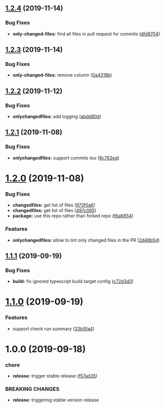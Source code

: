 ## [1.2.4](https://github.com/fcalderon/tslint-actions/compare/v1.2.3...v1.2.4) (2019-11-14)


### Bug Fixes

* **only-changed-files:** find all files in pull request for commits ([dfd8704](https://github.com/fcalderon/tslint-actions/commit/dfd87046d9333400ccd42a8e6ddf4c5c3bb63a01))

## [1.2.3](https://github.com/fcalderon/tslint-actions/compare/v1.2.2...v1.2.3) (2019-11-14)


### Bug Fixes

* **only-changed-files:** remove column ([0a4318b](https://github.com/fcalderon/tslint-actions/commit/0a4318bd9878681d88c48dd9b302c79da7c1b334))

## [1.2.2](https://github.com/fcalderon/tslint-actions/compare/v1.2.1...v1.2.2) (2019-11-12)


### Bug Fixes

* **onlychangedfiles:** add logging ([abdd80d](https://github.com/fcalderon/tslint-actions/commit/abdd80d5f06de340a923190caf2087de766e141a))

## [1.2.1](https://github.com/fcalderon/tslint-actions/compare/v1.2.0...v1.2.1) (2019-11-08)


### Bug Fixes

* **onlychangedfiles:** support commits too ([9c762ed](https://github.com/fcalderon/tslint-actions/commit/9c762ed228dd9d910348391d8e44888e9f090606))

# [1.2.0](https://github.com/fcalderon/tslint-actions/compare/v1.1.1...v1.2.0) (2019-11-08)


### Bug Fixes

* **changedfiles:** get list of files ([973f0a6](https://github.com/fcalderon/tslint-actions/commit/973f0a61d75e4d846155c3d1bf58fbad34e1caf8))
* **changedfiles:** get list of files ([497c085](https://github.com/fcalderon/tslint-actions/commit/497c08543e719dd540b84e013e00299b44eea092))
* **package:** use this repo rather than forked repo ([f6a6854](https://github.com/fcalderon/tslint-actions/commit/f6a6854b78e0a060f3f59c2348ce7172ad79409e))


### Features

* **onlychangedfiles:** allow to lint only changed files in the PR ([2d48b5d](https://github.com/fcalderon/tslint-actions/commit/2d48b5d156b2a0d02b30daf4d97cfe27efb71552))

## [1.1.1](https://github.com/mooyoul/tslint-actions/compare/v1.1.0...v1.1.1) (2019-09-19)


### Bug Fixes

* **build:** fix ignored typescript build target config ([c72d3d3](https://github.com/mooyoul/tslint-actions/commit/c72d3d3))

# [1.1.0](https://github.com/mooyoul/tslint-actions/compare/v1.0.0...v1.1.0) (2019-09-19)


### Features

* support check run summary ([33b0fa4](https://github.com/mooyoul/tslint-actions/commit/33b0fa4))

# 1.0.0 (2019-09-18)


### chore

* **release:** trigger stable release ([f57ad35](https://github.com/mooyoul/tslint-actions/commit/f57ad35))


### BREAKING CHANGES

* **release:** triggering stable version release
